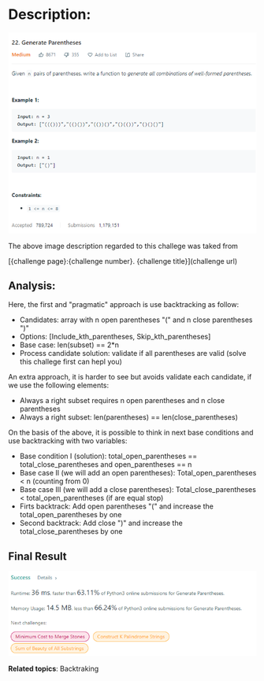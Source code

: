 # Description:

![challenge image from: {challenge page}.com](challenge.png)

The above image description regarded to this challege was taked from

[{challenge page}:{challenge number}. {challenge title}](challenge url)

## Analysis:

Here, the first and "pragmatic" approach is use backtracking as follow:

- Candidates: array with n open parentheses "(" and n close parentheses ")"
- Options: [Include_kth_parentheses, Skip_kth_parentheses]
- Base case: len(subset) == 2\*n
- Process candidate solution: validate if all parentheses are valid (solve this challege first can hepl you)

An extra approach, it is harder to see but avoids validate each candidate, if we use the following elements:

- Always a right subset requires n open parentheses and n close parentheses
- Always a right subset: len(parentheses) == len(close_parentheses)

On the basis of the above, it is possible to think in next base conditions and use backtracking with two variables:

- Base condition I (solution): total_open_parentheses == total_close_parentheses and open_parentheses == n
- Base case II (we will add an open parentheses): Total_open_parentheses < n (counting from 0)
- Base case III (we will add a close parentheses): Total_close_parentheses < total_open_parentheses (if are equal stop)
- Firts backtrack: Add open parentheses "(" and increase the total_open_parentheses by one
- Second backtrack: Add close ")" and increase the total_close_parentheses by one

## Final Result

![final result: {challenge page}.com](summary.png)

**Related topics**: Backtraking
